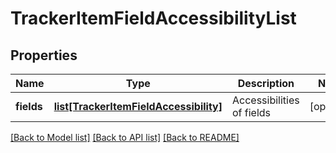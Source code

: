 # TrackerItemFieldAccessibilityList

## Properties
Name | Type | Description | Notes
------------ | ------------- | ------------- | -------------
**fields** | [**list[TrackerItemFieldAccessibility]**](TrackerItemFieldAccessibility.md) | Accessibilities of fields | [optional] 

[[Back to Model list]](../README.md#documentation-for-models) [[Back to API list]](../README.md#documentation-for-api-endpoints) [[Back to README]](../README.md)

